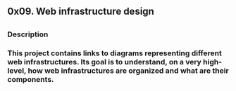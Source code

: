 <h2>0x09. Web infrastructure design<h2>
<h3>Description<h3>
This project contains links to diagrams representing different web infrastructures. Its goal is to understand, on a very high-level, how web infrastructures are organized and what are their components.
